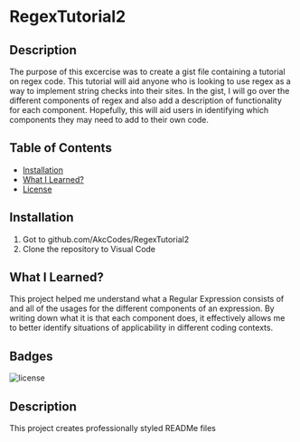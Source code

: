 # RegexTutorial2
## Description

The purpose of this excercise was to create a gist file containing a tutorial on regex code. This tutorial will aid anyone who is looking to use regex as a way to implement string checks into their sites. In the gist, I will go over the different components of regex and also add a description of functionality for each component. Hopefully, this will aid users in identifying which components they may need to add to their own code.

## Table of Contents

- [Installation](#installation)
- [What I Learned?](#usage)
- [License](#license)

## Installation

1. Got to github.com/AkcCodes/RegexTutorial2
2. Clone the repository to Visual Code

## What I Learned?

This project helped me understand what a Regular Expression consists of and all of the usages for the different components of an expression. By writing down what it is that each component does, it effectively allows me to better identify situations of applicability in different coding contexts.


## Badges

![license](https://img.shields.io/badge/License-MIT-blue.svg)
## Description

This project creates professionally styled READMe files